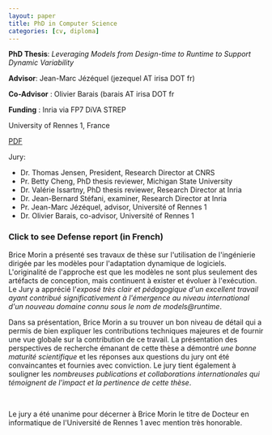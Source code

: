 ```yaml
---
layout: paper
title: PhD in Computer Science
categories: [cv, diploma]
---
```


**PhD Thesis**: _Leveraging Models from Design-time to Runtime to Support Dynamic Variability_

**Advisor**: Jean-Marc Jézéquel (jezequel AT irisa DOT fr)

**Co-Advisor** : Olivier Barais (barais AT irisa DOT fr

**Funding** : Inria via FP7 DiVA STREP

University of Rennes 1, France

[PDF](https://docs.google.com/file/d/0B8COpPaPIDHYMnVqMjI0M18wSHc/edit?usp=sharing)

Jury:

- Dr. Thomas Jensen, President, Research Director at CNRS
- Pr. Betty Cheng, PhD thesis reviewer, Michigan State University
- Dr. Valérie Issartny, PhD thesis reviewer, Research Director at Inria
- Dr. Jean-Bernard Stéfani, examiner, Research Director at Inria
- Pr. Jean-Marc Jézéquel, advisor, Université of Rennes 1
- Dr. Olivier Barais, co-advisor, Université of Rennes 1

<h3 id="report">Click to see Defense report (in French)</h3>
<div id="defenseReport">
 <p>Brice Morin a présenté ses travaux de thèse sur l'utilisation de l'ingénierie dirigée par les modèles pour l'adaptation dynamique de logiciels. L'originalité de l'approche est que les modèles ne sont plus seulement des artéfacts de conception, mais continuent à exister et évoluer à l'exécution. Le Jury a apprécié l'<em>exposé très clair et pédagogique d'un excellent travail ayant contribué significativement à l'émergence au niveau international d'un nouveau domaine connu sous le nom de models@runtime</em>.</p>
 <p>Dans sa présentation, Brice Morin a su trouver un bon niveau de détail qui a permis de bien expliquer les contributions techniques majeures et de fournir une vue globale sur la contribution de ce travail. La présentation des perspectives de recherche émanant de cette thèse a démontré <em>une bonne maturité scientifique</em> et les réponses aux questions du jury ont été convaincantes et fournies avec conviction. Le jury tient également à souligner les <em>nombreuses publications et collaborations internationales qui témoignent de l'impact et la pertinence de cette thèse</em>.</p>
 <br/>
 <p>Le jury a été unanime pour décerner à Brice Morin le titre de Docteur en informatique de l'Université de Rennes 1 avec mention très honorable.</p>
</div>
<script>
$('#report').click(function() {
	$('#defenseReport').toggle('slow', function() {
		// Animation complete.
	});
});
$('#defenseReport').hide();
</script>

